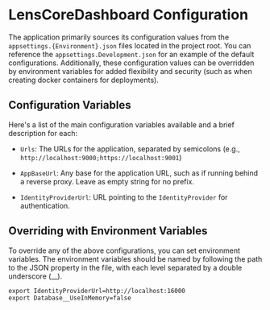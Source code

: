 # LensCoreDashboard Configuration

The application primarily sources its configuration values from the `appsettings.{Environment}.json` files located in the project root. You can reference the `appsettings.Development.json` for an example of the default configurations. Additionally, these configuration values can be overridden by environment variables for added flexibility and security (such as when creating docker containers for deployments).

## Configuration Variables

Here's a list of the main configuration variables available and a brief description for each:

- `Urls`: The URLs for the application, separated by semicolons (e.g., `http://localhost:9000;https://localhost:9001`)

- `AppBaseUrl`: Any base for the application URL, such as if running behind a reverse proxy. Leave as empty string for no prefix.

- `IdentityProviderUrl`: URL pointing to the `IdentityProvider` for authentication.

## Overriding with Environment Variables

To override any of the above configurations, you can set environment variables. The environment variables should be named by following the path to the JSON property in the file, with each level separated by a double underscore (__).

```shell
export IdentityProviderUrl=http://localhost:16000
export Database__UseInMemory=false
```
